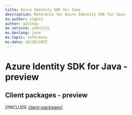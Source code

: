 ```yaml
---
title: Azure Identity SDK for Java
description: Reference for Azure Identity SDK for Java
ms.author: vigera
author: g2vinay
ms.service: identity
ms.devlang: java
ms.topic: reference
ms.data: 10/10/2022
---
```

# Azure Identity SDK for Java - preview

## Client packages - preview
[!INCLUDE [client-packages](identity-client-index.md)]